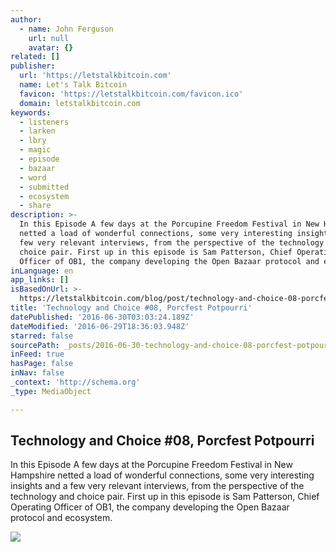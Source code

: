 ```yaml
---
author:
  - name: John Ferguson
    url: null
    avatar: {}
related: []
publisher:
  url: 'https://letstalkbitcoin.com'
  name: Let's Talk Bitcoin
  favicon: 'https://letstalkbitcoin.com/favicon.ico'
  domain: letstalkbitcoin.com
keywords:
  - listeners
  - larken
  - lbry
  - magic
  - episode
  - bazaar
  - word
  - submitted
  - ecosystem
  - share
description: >-
  In this Episode A few days at the Porcupine Freedom Festival in New Hampshire
  netted a load of wonderful connections, some very interesting insights and a
  few very relevant interviews, from the perspective of the technology and
  choice pair. First up in this episode is Sam Patterson, Chief Operating
  Officer of OB1, the company developing the Open Bazaar protocol and ecosystem.
inLanguage: en
app_links: []
isBasedOnUrl: >-
  https://letstalkbitcoin.com/blog/post/technology-and-choice-08-porcfest-potpourri
title: 'Technology and Choice #08, Porcfest Potpourri'
datePublished: '2016-06-30T03:03:24.189Z'
dateModified: '2016-06-29T18:36:03.948Z'
starred: false
sourcePath: _posts/2016-06-30-technology-and-choice-08-porcfest-potpourri.md
inFeed: true
hasPage: false
inNav: false
_context: 'http://schema.org'
_type: MediaObject

---
```

<article style=""><h1>Technology and Choice #08, Porcfest Potpourri</h1><p>In this Episode A few days at the Porcupine Freedom Festival in New Hampshire netted a load of wonderful connections, some very interesting insights and a few very relevant interviews, from the perspective of the technology and choice pair. First up in this episode is Sam Patterson, Chief Operating Officer of OB1, the company developing the Open Bazaar protocol and ecosystem.</p><img src="https://letstalkbitcoin.com/files/blogs/1844-40ecabab8c8400c640e2abe975ff9d8e690df90a8effc911a4d856b60eae0137.jpg" /></article>